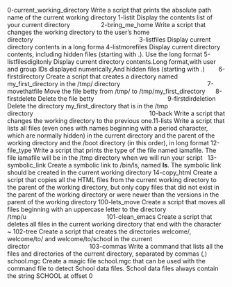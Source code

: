 0-current_working_directory Write a script that prints the absolute path name of the current working directory
1-listit Display the contents list of your current directory                  2-bring_me_home Write a script that changes the working directory to the user’s home directory                                                              3-listfiles Display current directory contents in a long forma
4-listmorefiles Display current directory contents, including hidden files (starting with .). Use the long format
5-listfilesdigitonly Display current directory contents.Long format,with user and group IDs displayed numerically,And hidden files (starting with .)        6-firstdirectory Create a script that creates a directory named my_first_directory in the /tmp/ directory                                                   7-movethatfile Move the file betty from /tmp/ to /tmp/my_first_directory      8-firstdelete Delete the file betty                                           9-firstdirdeletion Delete the directory my_first_directory that is in the /tmp directory                                                                    10-back Write a script that changes the working directory to the previous one.11-lists Write a script that lists all files (even ones with names beginning with a period character, which are normally hidden) in the current directory and the parent of the working directory and the /boot directory (in this order), in long format
12-file_type Write a script that prints the type of the file named iamafile. The file iamafile will be in the /tmp directory when we will run your script   13-symbolic_link Create a symbolic link to /bin/ls, named __ls__. The symbolic link should be created in the current working directory
14-copy_html Create a script that copies all the HTML files from the current working directory to the parent of the working directory, but only copy files that did not exist in the parent of the working directory or were newer than the versions in the parent of the working directory
100-lets_move Create a script that moves all files beginning with an uppercase letter to the directory /tmp/u                                               101-clean_emacs Create a script that deletes all files in the current working directory that end with the character ~
102-tree Create a script that creates the directories welcome/, welcome/to/ and welcome/to/school in the current director                                   103-commas Write a command that lists all the files and directories of the current directory, separated by commas (,)
school.mgc Create a magic file school.mgc that can be used with the command file to detect School data files. School data files always contain the string SCHOOL at offset 0

